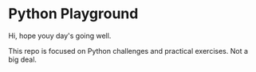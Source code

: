 # Python Playground

Hi, hope youy day's going well.

This repo is focused on Python challenges and practical exercises. Not a big deal.
